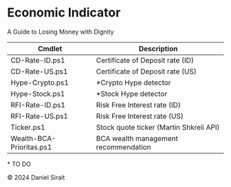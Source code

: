 # Economic Indicator

A Guide to Losing Money with Dignity 


Cmdlet | Description
----------- | -----------
CD-Rate-ID.ps1 | Certificate of Deposit rate (ID)
CD-Rate-US.ps1 | Certificate of Deposit rate (US)
Hype-Crypto.ps1 | *Crypto Hype detector 
Hype-Stock.ps1 | *Stock Hype detector
RFI-Rate-ID.ps1 | Risk Free Interest rate (ID)
RFI-Rate-US.ps1 | Risk Free Interest rate (US)
Ticker.ps1 | Stock quote ticker (Martin Shkreli API)
Wealth-BCA-Prioritas.ps1 | BCA wealth management recommendation


\* TO DO

© 2024 Daniel Sirait
